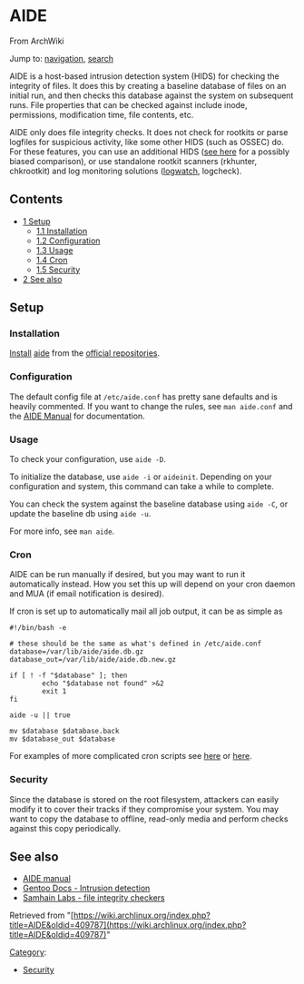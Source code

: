 # AIDE

From ArchWiki

Jump to: [navigation](#column-one), [search](#searchInput)

AIDE is a host-based intrusion detection system (HIDS) for checking the integrity of files. It does this by creating a baseline database of files on an initial run, and then checks this database against the system on subsequent runs. File properties that can be checked against include inode, permissions, modification time, file contents, etc.

AIDE only does file integrity checks. It does not check for rootkits or parse logfiles for suspicious activity, like some other HIDS (such as OSSEC) do. For these features, you can use an additional HIDS ([see here](http://www.la-samhna.de/library/scanners.html) for a possibly biased comparison), or use standalone rootkit scanners (rkhunter, chkrootkit) and log monitoring solutions ([logwatch](/index.php/Logwatch "Logwatch"), logcheck).

## Contents

*   [1 Setup](#Setup)
    *   [1.1 Installation](#Installation)
    *   [1.2 Configuration](#Configuration)
    *   [1.3 Usage](#Usage)
    *   [1.4 Cron](#Cron)
    *   [1.5 Security](#Security)
*   [2 See also](#See_also)

## Setup

### Installation

[Install](/index.php/Pacman "Pacman") [aide](https://www.archlinux.org/packages/?name=aide) from the [official repositories](/index.php/Official_repositories "Official repositories").

### Configuration

The default config file at `/etc/aide.conf` has pretty sane defaults and is heavily commented. If you want to change the rules, see `man aide.conf` and the [AIDE Manual](http://aide.sourceforge.net/stable/manual.html) for documentation.

### Usage

To check your configuration, use `aide -D`.

To initialize the database, use `aide -i` or `aideinit`. Depending on your configuration and system, this command can take a while to complete.

You can check the system against the baseline database using `aide -C`, or update the baseline db using `aide -u`.

For more info, see `man aide`.

### Cron

AIDE can be run manually if desired, but you may want to run it automatically instead. How you set this up will depend on your cron daemon and MUA (if email notification is desired).

If cron is set up to automatically mail all job output, it can be as simple as

```
#!/bin/bash -e

# these should be the same as what's defined in /etc/aide.conf
database=/var/lib/aide/aide.db.gz
database_out=/var/lib/aide/aide.db.new.gz

if [ ! -f "$database" ]; then
        echo "$database not found" >&2
        exit 1
fi

aide -u || true

mv $database $database.back
mv $database_out $database

```

For examples of more complicated cron scripts see [here](http://sources.gentoo.org/cgi-bin/viewvc.cgi/gentoo-x86/app-forensics/aide/files/aide.cron) or [here](http://rfxn.com/downloads/cron.aide).

### Security

Since the database is stored on the root filesystem, attackers can easily modify it to cover their tracks if they compromise your system. You may want to copy the database to offline, read-only media and perform checks against this copy periodically.

## See also

*   [AIDE manual](http://aide.sourceforge.net/stable/manual.html)
*   [Gentoo Docs - Intrusion detection](http://www.gentoo.org/doc/en/security/security-handbook.xml?part=1&chap=13#doc_chap1)
*   [Samhain Labs - file integrity checkers](http://www.la-samhna.de/library/scanners.html)

Retrieved from "[https://wiki.archlinux.org/index.php?title=AIDE&oldid=409787](https://wiki.archlinux.org/index.php?title=AIDE&oldid=409787)"

[Category](/index.php/Special:Categories "Special:Categories"):

*   [Security](/index.php/Category:Security "Category:Security")